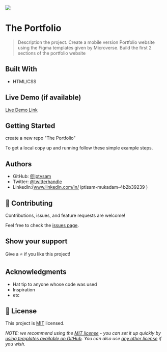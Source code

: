 ![](https://img.shields.io/badge/Microverse-blueviolet)

# The Portfolio

> Description the project.
 Create a mobile version Portfolio website using the Figma templates given by Microverse.
 Build the first 2 sections of the portfolio website

## Built With

- HTML/CSS

## Live Demo (if available)

[Live Demo Link](https://livedemo.com)


## Getting Started

create a new repo "The Portfolio" 


To get a local copy up and running follow these simple example steps.


## Authors

- GitHub: [@Iptysam](https://github.com/Iptysam)
- Twitter: [@twitterhandle]()
- LinkedIn:(www.linkedin.com/in/ 
iptisam-mukadam-4b2b39239
)


## 🤝 Contributing

Contributions, issues, and feature requests are welcome!

Feel free to check the [issues page](../../issues/).

## Show your support

Give a ⭐️ if you like this project!

## Acknowledgments

- Hat tip to anyone whose code was used
- Inspiration
- etc

## 📝 License

This project is [MIT](./LICENSE) licensed.

_NOTE: we recommend using the [MIT license](https://choosealicense.com/licenses/mit/) - you can set it up quickly by [using templates available on GitHub](https://docs.github.com/en/communities/setting-up-your-project-for-healthy-contributions/adding-a-license-to-a-repository). You can also use [any other license](https://choosealicense.com/licenses/) if you wish._